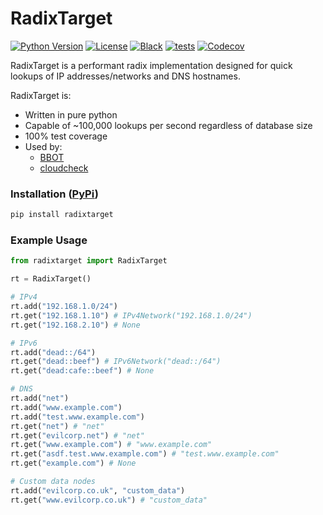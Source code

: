 # RadixTarget

[![Python Version](https://img.shields.io/badge/python-3.9+-blue)](https://www.python.org) [![License](https://img.shields.io/badge/license-GPLv3-blue.svg)](https://github.com/blacklanternsecurity/radixtarget/blob/master/LICENSE) [![Black](https://img.shields.io/badge/code%20style-black-000000.svg)](https://github.com/psf/black) [![tests](https://github.com/blacklanternsecurity/bbot/actions/workflows/tests.yml/badge.svg?branch=master)](https://github.com/blacklanternsecurity/radixtarget/actions/workflows/tests.yml) [![Codecov](https://codecov.io/gh/blacklanternsecurity/radixtarget/graph/badge.svg?token=7IPWMYMTGZ)](https://codecov.io/gh/blacklanternsecurity/radixtarget)

RadixTarget is a performant radix implementation designed for quick lookups of IP addresses/networks and DNS hostnames. 

RadixTarget is:
- Written in pure python
- Capable of ~100,000 lookups per second regardless of database size
- 100% test coverage
- Used by:
    - [BBOT](https://github.com/blacklanternsecurity/bbot)
    - [cloudcheck](https://github.com/blacklanternsecurity/cloudcheck)

### Installation ([PyPi](https://pypi.org/project/radixtarget/))

```bash
pip install radixtarget
```

### Example Usage

```python
from radixtarget import RadixTarget

rt = RadixTarget()

# IPv4
rt.add("192.168.1.0/24")
rt.get("192.168.1.10") # IPv4Network("192.168.1.0/24")
rt.get("192.168.2.10") # None

# IPv6
rt.add("dead::/64")
rt.get("dead::beef") # IPv6Network("dead::/64")
rt.get("dead:cafe::beef") # None

# DNS
rt.add("net")
rt.add("www.example.com")
rt.add("test.www.example.com")
rt.get("net") # "net"
rt.get("evilcorp.net") # "net"
rt.get("www.example.com") # "www.example.com"
rt.get("asdf.test.www.example.com") # "test.www.example.com"
rt.get("example.com") # None

# Custom data nodes
rt.add("evilcorp.co.uk", "custom_data")
rt.get("www.evilcorp.co.uk") # "custom_data"
```